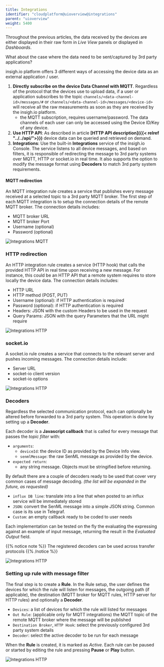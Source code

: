 ```yaml
---
title: Integrations
identifier: "cloudplatform@uioverview@integrations"
parent: "uioverview"
weight: 5400
---
```


Throughout the previous articles, the data received by the devices are either displayed in their raw form in _Live View_ panels or displayed in _Dashboards_.

What about the case where the data need to be sent/captured by 3rd party applications?

insigh.io platform offers 3 different ways of accessing the device data as an external application / user.

1. **Directly subscribe on the device Data Channel with MQTT**. Regardless of the protocol that the devices use to upload data, if a user or application subscribes to the topic `channels/<data-channel-id>/messages/#` or `channels/<data-channel-id>/messages/<device-id>` will receive all the raw measurements as soon as they are received by the insigh.io platform.
   - the MQTT subscription, requires username/password. The data channels of each user can only be accessed using the Device ID/Key of any device.
1. **Use HTTP API**: As described in article **[HTTP API description]({{< relref "../../api/">}})** device data can be queried and retrieved on demand.
1. **Integrations**: Use the built-in **Integrations** service of the insigh.io Console. The service listens to all device messages, and based on filters, it is responsible of redirecting the message to 3rd party systems over MQTT, HTTP or socket.io in real time. It also supports the option to modify the message format using **Decoders** to match 3rd party system requirements.

#### MQTT redirection

An MQTT integration rule creates a service that publishes every message received at a selected topic to a 3rd party MQTT broker. The first step of each MQTT integration is to setup the connection details of the remote MQTT broker. The connection details includes:

- MQTT broker URL
- MQTT broker Port
- Username (optional)
- Password (optional)

![Integrations MQTT](/images/console_tutorial/integrations_mqtt.png?width=60pc)

### HTTP redirection

An HTTP integration rule creates a service (HTTP hook) that calls the provided HTTP API in real time upon receiving a new message. For instance, this could be an HTTP API that a remote system requires to store locally the device data. The connection details includes:

- HTTP URL
- HTTP method (POST, PUT)
- Username (optional): if HTTP authentication is required
- Password (optional): if HTTP authentication is required
- Headers: JSON with the custom Headers to be used in the request
- Query Params: JSON with the query Parameters that the URL might require

![Integrations HTTP](/images/console_tutorial/integrations_http.png?width=60pc)

### socket.io

A socket.io rule creates a service that connects to the relevant server and pushes incoming messages. The connection details include:

- Server URL
- socket-io client version
- socket-io options

![Integrations HTTP](/images/console_tutorial/integrations_socket_io.png?width=60pc)

### Decoders

Regardless the selected communication protocol, each can optionally be altered before forwarded to a 3rd party system. This operation is done by setting up a **Decoder**.

Each decoder is a **Javascript callback** that is called for every message that passes the _topic filter_ with:

- `arguments`:
  - `deviceId`: the device ID as provided by the Device Info view.
  - `senmlMessage`: the raw SenML message as provided by the device.
- `expected return`:
  - any string message. Objects must be stringified before returning.

By default there are a couple of decoders ready to be used that cover very common cases of message decoding. _(the list will be expanded in the future, as requested)_

- `influx DB line`: translate into a line that when posted to an influx service will be immediately stored
- `JSON`: convert the SenML message into a simple JSON string. Common case is its use in Telegraf.
- `Custom`: an empty callback ready to be coded to user needs

Each implementation can be tested on the fly the evaluating the expressing against an example of input message, returning the result in the _Evaluated Output_ field.

{{% notice note %}}
The registered decoders can be used across transfer protocols
{{% /notice %}}

![Integrations HTTP](/images/console_tutorial/integrations_decoder.png?width=60pc)

### Setting up rule with message filter

The final step is to create a **Rule**. In the Rule setup, the user defines the devices for which the rule will listen for messages, the outgoing path (if applicable), the destination (MQTT broker for MQTT rules, HTTP server for HTTP rules) and optionally a **Decoder**.

- `Devices`: a list of devices for which the rule will listed for messages
- `Out Rule`: (applicable only for MQTT integrations) the MQTT topic of the remote MQTT broker where the message will be published
- `Destination Broker`, `HTTP Hook`: select the previously configured 3rd party system details
- `Decoder`: select the active decoder to be run for each message

When the **Rule** is created, it is marked as _Active_. Each rule can be paused or started by editing the rule and pressing **Pause** or **Play** button.

![Integrations HTTP](/images/console_tutorial/integrations_rules.png?width=60pc)
